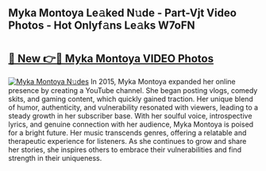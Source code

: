 ## Myka Montoya Le𝚊ked N𝚞de - Part-Vjt Video Photos - Hot Onlyf𝚊ns Le𝚊ks W7oFN

# <h2><a href="http://ab17860.deff.icu/?id=Myka+Montoya">🔗 New 👉🔴 Myka Montoya VIDEO Photos</a></h2>

[![Myka Montoya N𝚞des](https://i.imgur.com/rIISA9y.gif)](http://ab17860.deff.icu/?id=Myka+Montoya)
In 2015, Myka Montoya expanded her online presence by creating a YouTube channel. She began posting vlogs, comedy skits, and gaming content, which quickly gained traction. Her unique blend of humor, authenticity, and vulnerability resonated with viewers, leading to a steady growth in her subscriber base. With her soulful voice, introspective lyrics, and genuine connection with her audience, Myka Montoya is poised for a bright future. Her music transcends genres, offering a relatable and therapeutic experience for listeners. As she continues to grow and share her stories, she inspires others to embrace their vulnerabilities and find strength in their uniqueness.
